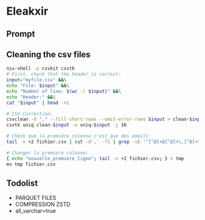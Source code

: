 # Eleakxir

## Prompt

## Cleaning the csv files

```bash
nix-shell -p csvkit csvtk
# First, check that the header is correct:
input="myfile.csv" &&\
echo "File: $input" &&\
echo "Number of line: $(wc -l $input)" &&\
echo "Header:" &&\
cat "$input" | head -n1

# CSV Correction:
csvclean -d "," --fill-short-rows --omit-error-rows $input > clean-$input
csvtk uniq clean-$input -o uniq-$input -j 16

# Check que la première colonne c'est que des emails:
tail -n +2 fichier.csv | cut -d',' -f1 | grep -vE '^[^@]+@[^@]+\.[^@]+$' | wc -l

# Changer la première colonne:
{ echo "nouvelle_premiere_ligne"; tail -n +2 fichier.csv; } > tmp 
mv tmp fichier.csv
```

## Todolist

- PARQUET FILES
- COMPRESSION ZSTD
- all_varchar=true
